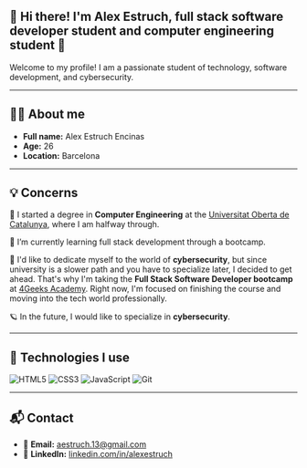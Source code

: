 ## 👋 Hi there! I'm Alex Estruch, full stack software developer student and computer engineering student 🚀

Welcome to my profile! I am a passionate student of technology, software development, and cybersecurity.

---

## 🙋‍♂️ About me
- **Full name:** Alex Estruch Encinas  
- **Age:** 26  
- **Location:** Barcelona  

---

## 💡 Concerns
📖 I started a degree in **Computer Engineering** at the [Universitat Oberta de Catalunya](https://www.uoc.edu/), where I am halfway through.  

🌱 I’m currently learning full stack development through a bootcamp.  

🧠 I'd like to dedicate myself to the world of **cybersecurity**, but since university is a slower path and you have to specialize later, I decided to get ahead. That's why I'm taking the **Full Stack Software Developer bootcamp** at [4Geeks Academy](https://4geeksacademy.com/). Right now, I'm focused on finishing the course and moving into the tech world professionally.  

🪐 In the future, I would like to specialize in **cybersecurity**.

---
## 🔧 Technologies I use

![HTML5](https://img.shields.io/badge/-HTML5-E34F26?style=flat&logo=html5&logoColor=white)
![CSS3](https://img.shields.io/badge/-CSS3-1572B6?style=flat&logo=css3)
![JavaScript](https://img.shields.io/badge/-JavaScript-F7DF1E?style=flat&logo=javascript&logoColor=black)
![Git](https://img.shields.io/badge/-Git-F05032?style=flat&logo=git&logoColor=white)

---
## 📬 Contact
- 📧 **Email:** [aestruch.13@gmail.com](mailto:aestruch.13@gmail.com)  
- 💼 **LinkedIn:** [linkedin.com/in/alexestruch](https://www.linkedin.com/in/alexestruch)

<!--
**aestruch13/aestruch13** is a ✨ _special_ ✨ repository because its `README.md` (this file) appears on your GitHub profile.

Here are some ideas to get you started:

- 🔭 I’m currently working on ...
- 🌱 I’m currently learning ...
- 👯 I’m looking to collaborate on ...
- 🤔 I’m looking for help with ...
- 💬 Ask me about ...
- 📫 How to reach me: ...
- 😄 Pronouns: ...
- ⚡ Fun fact: ...
-->
